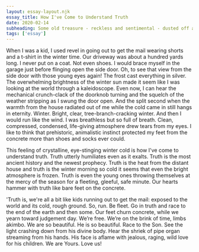 ```yaml
---
layout: essay-layout.njk 
essay_title: How I've Come to Understand Truth
date: 2020-02-14
subheading: Some old treasure - reckless and sentimental - dusted off and polished up for Valentine's Day.
tags: ['essay']
--- 
```


<section class="essay-body">

When I was a kid, I used revel in going out to get the mail wearing shorts and a t-shirt in the winter time. Our driveway was about a hundred yards long.  I never put on a coat.  Not even shoes.  I would brace myself in the garage just before flinging open the side door.  Oh, to see that view from the side door with those young eyes again!  The frost cast everything in silver.  The overwhelming brightness of the winter sun made it seem like I was looking at the world through a kaleidoscope.  Even now, I can hear the mechanical crunch-clack of the doorknob turning and the squelch of the weather stripping as I swung the door open.  And the split second when the warmth from the house radiated out of me while the cold came in still hangs in eternity.  Winter.  Bright, clear, tree-branch-cracking winter.  And then I would run like the wind.  I was breathless but so full of breath.  Clean, compressed, condensed, life-giving atmosphere drew tears from my eyes.  I like to think that prehistoric, animalistic instinct protected my feet from the concrete more than shoes and socks ever could.

This feeling of crystalline, eye-stinging winter cold is how I've come to understand truth.  Truth utterly humiliates even as it exalts.  Truth is the most ancient history and the newest prophecy.  Truth is the heat from the distant house and truth is the winter morning so cold it seems that even the bright atmosphere is frozen.  Truth is even the young ones throwing themselves at the mercy of the season for a fleeting, gleeful, safe minute.  Our hearts hammer with truth like bare feet on the concrete.

'Truth is, we're all a bit like kids running out to get the mail: exposed to the world and its cold, rough ground.  So, run.  Be fleet.  Go in truth and race to the end of the earth and then some.  Our feet churn concrete, while we yearn toward judgement day.  We’re free.  We’re on the brink of time, limbs akimbo.  We are so beautiful.  He is so beautiful.  Race to the Son.  See the light crashing down from his divine body.  Hear the shriek of pipe organ streaming from his hands.  His face is aflame with jealous, raging, wild love for his children.  We are Yours.  Love us!

</section>
